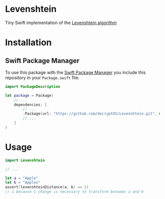 # Levenshtein
Tiny Swift implementation of the <a href=https://en.wikipedia.org/wiki/Levenshtein_distance>Levenshtein algorithm</a>

# Installation

## Swift Package Manager

To use this package with the <a href=https://swift.org/package-manager/>Swift Package Manager</a> you include this repository in your `Package.swift` file:

```swift
import PackageDescription

let package = Package(
    // ...
    dependencies: [
        // ...
        .Package(url: "https://github.com/decryptOS/Levenshtein.git", majorVersion: 0, minor: 1),
        // ...
    ]
)
```

# Usage
```swift
import Levenshtein

// ...

let a = "Apple"
let b = "Apples"
assert(levenshteinDistance(a, b) == 1)
// 1 because 1 change is necessary to transform between a and b
```
